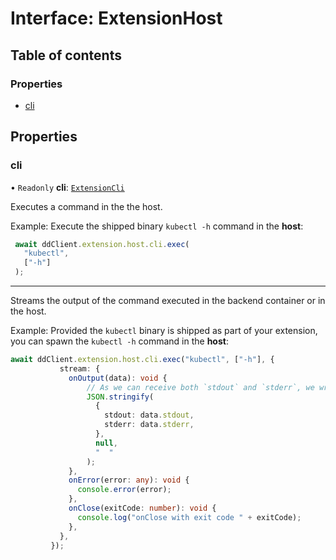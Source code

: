 # Interface: ExtensionHost

## Table of contents

### Properties

- [cli](ExtensionHost.md#cli)

## Properties

### cli

• `Readonly` **cli**: [`ExtensionCli`](ExtensionCli.md)

Executes a command in the the host.

Example: Execute the shipped binary `kubectl -h` command in the **host**:

```typescript
 await ddClient.extension.host.cli.exec(
   "kubectl",
   ["-h"]
 );
```

---

Streams the output of the command executed in the backend container or in the host.

Example: Provided the `kubectl` binary is shipped as part of your extension, you can spawn the `kubectl -h` command in the **host**:

```typescript linenums="1"
await ddClient.extension.host.cli.exec("kubectl", ["-h"], {
           stream: {
             onOutput(data): void {
                 // As we can receive both `stdout` and `stderr`, we wrap them in a JSON object
                 JSON.stringify(
                   {
                     stdout: data.stdout,
                     stderr: data.stderr,
                   },
                   null,
                   "  "
                 );
             },
             onError(error: any): void {
               console.error(error);
             },
             onClose(exitCode: number): void {
               console.log("onClose with exit code " + exitCode);
             },
           },
         });
```
